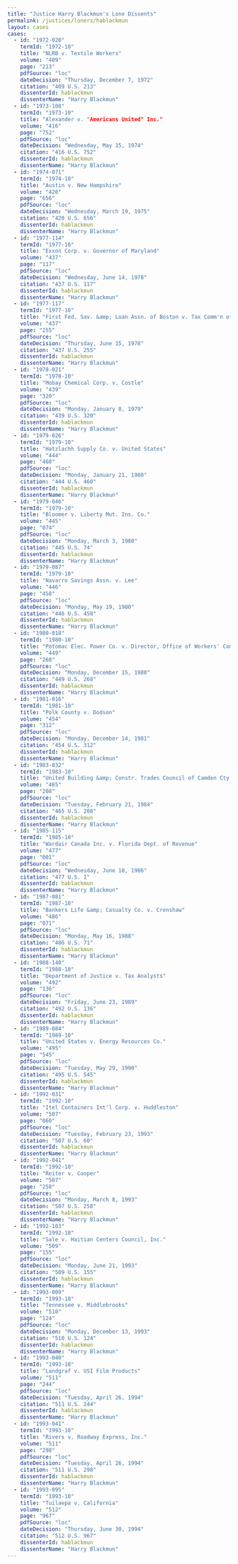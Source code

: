 ```yaml
---
title: "Justice Harry Blackmun's Lone Dissents"
permalink: /justices/loners/hablackmun
layout: cases
cases:
  - id: "1972-020"
    termId: "1972-10"
    title: "NLRB v. Textile Workers"
    volume: "409"
    page: "213"
    pdfSource: "loc"
    dateDecision: "Thursday, December 7, 1972"
    citation: "409 U.S. 213"
    dissenterId: hablackmun
    dissenterName: "Harry Blackmun"
  - id: "1973-108"
    termId: "1973-10"
    title: "Alexander v. "Americans United" Inc."
    volume: "416"
    page: "752"
    pdfSource: "loc"
    dateDecision: "Wednesday, May 15, 1974"
    citation: "416 U.S. 752"
    dissenterId: hablackmun
    dissenterName: "Harry Blackmun"
  - id: "1974-071"
    termId: "1974-10"
    title: "Austin v. New Hampshire"
    volume: "420"
    page: "656"
    pdfSource: "loc"
    dateDecision: "Wednesday, March 19, 1975"
    citation: "420 U.S. 656"
    dissenterId: hablackmun
    dissenterName: "Harry Blackmun"
  - id: "1977-114"
    termId: "1977-10"
    title: "Exxon Corp. v. Governor of Maryland"
    volume: "437"
    page: "117"
    pdfSource: "loc"
    dateDecision: "Wednesday, June 14, 1978"
    citation: "437 U.S. 117"
    dissenterId: hablackmun
    dissenterName: "Harry Blackmun"
  - id: "1977-117"
    termId: "1977-10"
    title: "First Fed. Sav. &amp; Loan Assn. of Boston v. Tax Comm'n of Mass."
    volume: "437"
    page: "255"
    pdfSource: "loc"
    dateDecision: "Thursday, June 15, 1978"
    citation: "437 U.S. 255"
    dissenterId: hablackmun
    dissenterName: "Harry Blackmun"
  - id: "1978-021"
    termId: "1978-10"
    title: "Mobay Chemical Corp. v. Costle"
    volume: "439"
    page: "320"
    pdfSource: "loc"
    dateDecision: "Monday, January 8, 1979"
    citation: "439 U.S. 320"
    dissenterId: hablackmun
    dissenterName: "Harry Blackmun"
  - id: "1979-026"
    termId: "1979-10"
    title: "Hatzlachh Supply Co. v. United States"
    volume: "444"
    page: "460"
    pdfSource: "loc"
    dateDecision: "Monday, January 21, 1980"
    citation: "444 U.S. 460"
    dissenterId: hablackmun
    dissenterName: "Harry Blackmun"
  - id: "1979-046"
    termId: "1979-10"
    title: "Bloomer v. Liberty Mut. Ins. Co."
    volume: "445"
    page: "074"
    pdfSource: "loc"
    dateDecision: "Monday, March 3, 1980"
    citation: "445 U.S. 74"
    dissenterId: hablackmun
    dissenterName: "Harry Blackmun"
  - id: "1979-087"
    termId: "1979-10"
    title: "Navarro Savings Assn. v. Lee"
    volume: "446"
    page: "458"
    pdfSource: "loc"
    dateDecision: "Monday, May 19, 1980"
    citation: "446 U.S. 458"
    dissenterId: hablackmun
    dissenterName: "Harry Blackmun"
  - id: "1980-018"
    termId: "1980-10"
    title: "Potomac Elec. Power Co. v. Director, Office of Workers' Compensation Programs"
    volume: "449"
    page: "268"
    pdfSource: "loc"
    dateDecision: "Monday, December 15, 1980"
    citation: "449 U.S. 268"
    dissenterId: hablackmun
    dissenterName: "Harry Blackmun"
  - id: "1981-016"
    termId: "1981-10"
    title: "Polk County v. Dodson"
    volume: "454"
    page: "312"
    pdfSource: "loc"
    dateDecision: "Monday, December 14, 1981"
    citation: "454 U.S. 312"
    dissenterId: hablackmun
    dissenterName: "Harry Blackmun"
  - id: "1983-032"
    termId: "1983-10"
    title: "United Building &amp; Constr. Trades Council of Camden Cty. v. Mayor and Council of Camden"
    volume: "465"
    page: "208"
    pdfSource: "loc"
    dateDecision: "Tuesday, February 21, 1984"
    citation: "465 U.S. 208"
    dissenterId: hablackmun
    dissenterName: "Harry Blackmun"
  - id: "1985-115"
    termId: "1985-10"
    title: "Wardair Canada Inc. v. Florida Dept. of Revenue"
    volume: "477"
    page: "001"
    pdfSource: "loc"
    dateDecision: "Wednesday, June 18, 1986"
    citation: "477 U.S. 1"
    dissenterId: hablackmun
    dissenterName: "Harry Blackmun"
  - id: "1987-081"
    termId: "1987-10"
    title: "Bankers Life &amp; Casualty Co. v. Crenshaw"
    volume: "486"
    page: "071"
    pdfSource: "loc"
    dateDecision: "Monday, May 16, 1988"
    citation: "486 U.S. 71"
    dissenterId: hablackmun
    dissenterName: "Harry Blackmun"
  - id: "1988-140"
    termId: "1988-10"
    title: "Department of Justice v. Tax Analysts"
    volume: "492"
    page: "136"
    pdfSource: "loc"
    dateDecision: "Friday, June 23, 1989"
    citation: "492 U.S. 136"
    dissenterId: hablackmun
    dissenterName: "Harry Blackmun"
  - id: "1989-084"
    termId: "1989-10"
    title: "United States v. Energy Resources Co."
    volume: "495"
    page: "545"
    pdfSource: "loc"
    dateDecision: "Tuesday, May 29, 1990"
    citation: "495 U.S. 545"
    dissenterId: hablackmun
    dissenterName: "Harry Blackmun"
  - id: "1992-031"
    termId: "1992-10"
    title: "Itel Containers Int'l Corp. v. Huddleston"
    volume: "507"
    page: "060"
    pdfSource: "loc"
    dateDecision: "Tuesday, February 23, 1993"
    citation: "507 U.S. 60"
    dissenterId: hablackmun
    dissenterName: "Harry Blackmun"
  - id: "1992-041"
    termId: "1992-10"
    title: "Reiter v. Cooper"
    volume: "507"
    page: "258"
    pdfSource: "loc"
    dateDecision: "Monday, March 8, 1993"
    citation: "507 U.S. 258"
    dissenterId: hablackmun
    dissenterName: "Harry Blackmun"
  - id: "1992-103"
    termId: "1992-10"
    title: "Sale v. Haitian Centers Council, Inc."
    volume: "509"
    page: "155"
    pdfSource: "loc"
    dateDecision: "Monday, June 21, 1993"
    citation: "509 U.S. 155"
    dissenterId: hablackmun
    dissenterName: "Harry Blackmun"
  - id: "1993-009"
    termId: "1993-10"
    title: "Tennessee v. Middlebrooks"
    volume: "510"
    page: "124"
    pdfSource: "loc"
    dateDecision: "Monday, December 13, 1993"
    citation: "510 U.S. 124"
    dissenterId: hablackmun
    dissenterName: "Harry Blackmun"
  - id: "1993-040"
    termId: "1993-10"
    title: "Landgraf v. USI Film Products"
    volume: "511"
    page: "244"
    pdfSource: "loc"
    dateDecision: "Tuesday, April 26, 1994"
    citation: "511 U.S. 244"
    dissenterId: hablackmun
    dissenterName: "Harry Blackmun"
  - id: "1993-041"
    termId: "1993-10"
    title: "Rivers v. Roadway Express, Inc."
    volume: "511"
    page: "298"
    pdfSource: "loc"
    dateDecision: "Tuesday, April 26, 1994"
    citation: "511 U.S. 298"
    dissenterId: hablackmun
    dissenterName: "Harry Blackmun"
  - id: "1993-095"
    termId: "1993-10"
    title: "Tuilaepa v. California"
    volume: "512"
    page: "967"
    pdfSource: "loc"
    dateDecision: "Thursday, June 30, 1994"
    citation: "512 U.S. 967"
    dissenterId: hablackmun
    dissenterName: "Harry Blackmun"
---
```

